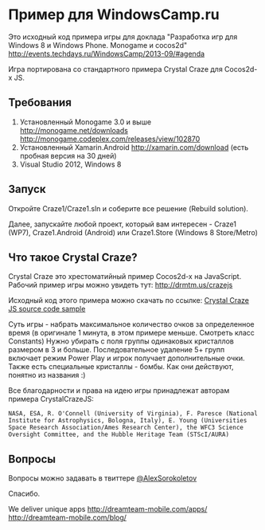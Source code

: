 Пример для WindowsCamp.ru
=====================

Это исходный код примера игры для доклада "Разработка игр для Windows 8 и Windows Phone. Monogame и cocos2d"
http://events.techdays.ru/WindowsCamp/2013-09/#agenda

Игра портирована со стандартного примера Crystal Craze для Cocos2d-x JS. 


Требования
-------------------------

1. Установленный Monogame 3.0 и выше http://monogame.net/downloads http://monogame.codeplex.com/releases/view/102870
2. Установленный Xamarin.Android http://xamarin.com/download (есть пробная версия на 30 дней)
3. Visual Studio 2012, Windows 8

Запуск
-------------------------

Откройте Craze1/Craze1.sln и соберите все решение (Rebuild solution).

Далее, запускайте любой проект, который вам интересен - Craze1 (WP7), Craze1.Android (Android) или Craze1.Store (Windows 8 Store/Metro)

Что такое Crystal Craze?
-------------------------

Crystal Craze это хрестоматийный пример Cocos2d-x на JavaScript.
Рабочий пример игры можно увидеть тут: http://drmtm.us/crazejs

Исходный код этого примера можно скачать по ссылке: [Crystal Craze JS source code sample](http://cocosbuilder.googlecode.com/files/CocosBuilder-3.0-alpha4-examples.zip)


Суть игры - набрать максимальное количество очков за определенное время (в оригинале 1 минута, в этом примере меньше. Смотреть класс Constants)
Нужно убирать с поля группы одинаковых кристаллов размером в 3 и больше.
Последовательное удаление 5+ групп включает режим Power Play и игрок получает дополнительные очки.
Также есть специальные кристаллы - бомбы. Как они действуют, понятно из названия :)

Все благодарности и права на идею игры принадлежат авторам примера CrystalCrazeJS:  

```
NASA, ESA, R. O'Connell (University of Virginia), F. Paresce (National Institute for Astrophysics, Bologna, Italy), E. Young (Universities Space Research Association/Ames Research Center), the WFC3 Science Oversight Committee, and the Hubble Heritage Team (STScI/AURA)
```
  
Вопросы
-------------------------

Вопросы можно задавать в твиттере [@AlexSorokoletov](http://twitter.com/alexsorokoletov)



Спасибо.

We deliver unique apps
http://dreamteam-mobile.com/apps/
http://dreamteam-mobile.com/blog/
